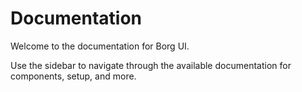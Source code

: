# Documentation

Welcome to the documentation for Borg UI.

Use the sidebar to navigate through the available documentation for components, setup, and more.
